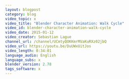 ```yaml
---
layout: blogpost
category: blog
video_topic: x
video_title: "Blender Character Animation: Walk Cycle"
video_id: blender-character-animation-walk-cycle
video_date: 2015-01-12
video_creator: Sebastian Lague
channel_url: /channel/UCmtyQOKKmrMVaKuRXz02jbQ
video_url: https://youtu.be/DuUWxUitJos
video_length: 0:34:01
language_audio: English
language_subs: x
blender_version: 2.78
tags_software: x
---
```

